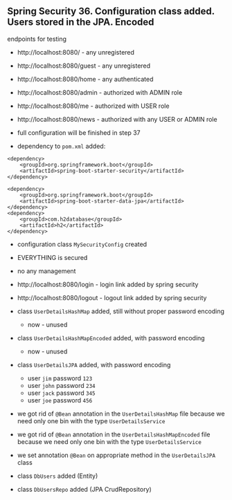 ## Spring Security 36. Configuration class added. Users stored in the JPA. Encoded

endpoints for testing

- http://localhost:8080/       - any unregistered
- http://localhost:8080/guest  - any unregistered
- http://localhost:8080/home   - any authenticated
- http://localhost:8080/admin  - authorized with ADMIN role
- http://localhost:8080/me     - authorized with USER role
- http://localhost:8080/news   - authorized with any USER or ADMIN role 
- full configuration will be finished in step 37 

- dependency to `pom.xml` added:
```        
<dependency>
    <groupId>org.springframework.boot</groupId>
    <artifactId>spring-boot-starter-security</artifactId>
</dependency>
```
```        
<dependency>
    <groupId>org.springframework.boot</groupId>
    <artifactId>spring-boot-starter-data-jpa</artifactId>
</dependency>
<dependency>
    <groupId>com.h2database</groupId>
    <artifactId>h2</artifactId>
</dependency>
```
- configuration class `MySecurityConfig` created
- EVERYTHING is secured

- no any management
- http://localhost:8080/login  - login link added by spring security
- http://localhost:8080/logout - logout link added by spring security

- class `UserDetailsHashMap` added, still without proper password encoding
  - now - unused
- class `UserDetailsHashMapEncoded` added, with password encoding
  - now - unused
- class `UserDetailsJPA` added, with password encoding
  - user `jim`  password `123`
  - user `john` password `234`
  - user `jack` password `345`
  - user `joe`  password `456`

- we got rid of `@Bean` annotation in the `UserDetailsHashMap` file because we need only one bin with the type `UserDetailsService`
- we got rid of `@Bean` annotation in the `UserDetailsHashMapEncoded` file because we need only one bin with the type `UserDetailsService`
- we set annotation `@Bean` on appropriate method in the `UserDetailsJPA` class
- class `DbUsers` added (Entity)
- class `DbUsersRepo` added (JPA CrudRepository)

